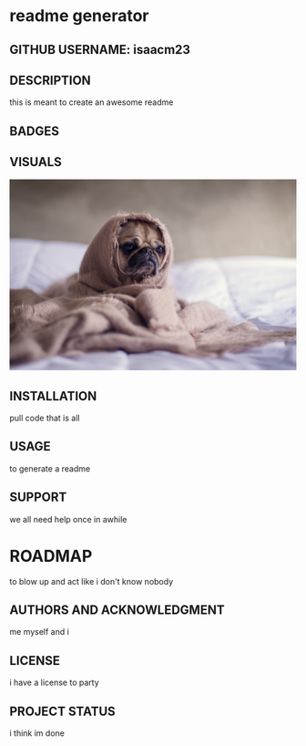# readme generator
## GITHUB USERNAME: isaacm23
## DESCRIPTION
this is meant to create an awesome readme
## BADGES 

## VISUALS 
![](./images/pug.jpg)
## INSTALLATION 
pull code that is all
## USAGE 
to generate a readme 
## SUPPORT 
we all need help once in awhile
# ROADMAP 
to blow up and act like i don't know nobody
## AUTHORS AND ACKNOWLEDGMENT 
me myself and i
## LICENSE 
i have a license to party
## PROJECT STATUS 
i think im done
